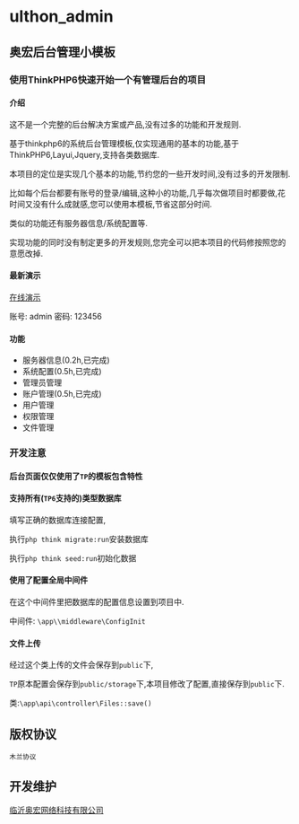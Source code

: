 
# ulthon_admin

## 奥宏后台管理小模板


### 使用ThinkPHP6快速开始一个有管理后台的项目

#### 介绍

这不是一个完整的后台解决方案或产品,没有过多的功能和开发规则.

基于thinkphp6的系统后台管理模板,仅实现通用的基本的功能,基于ThinkPHP6,Layui,Jquery,支持各类数据库.


本项目的定位是实现几个基本的功能,节约您的一些开发时间,没有过多的开发限制.

比如每个后台都要有账号的登录/编辑,这种小的功能,几乎每次做项目时都要做,花时间又没有什么成就感,您可以使用本模板,节省这部分时间.

类似的功能还有服务器信息/系统配置等.

实现功能的同时没有制定更多的开发规则,您完全可以把本项目的代码修按照您的意愿改掉.

#### 最新演示

[在线演示](http://ulthon_admin.ulthon.com/admin)

账号: admin 密码: 123456


#### 功能

- 服务器信息(0.2h,已完成)
- 系统配置(0.5h,已完成)
- 管理员管理
- 账户管理(0.5h,已完成)
- 用户管理
- 权限管理
- 文件管理


### 开发注意

#### 后台页面仅仅使用了`TP`的模板包含特性


#### 支持所有(`TP6`支持的)类型数据库

填写正确的数据库连接配置,

执行`php think migrate:run`安装数据库

执行`php think seed:run`初始化数据

#### 使用了配置全局中间件


在这个中间件里把数据库的配置信息设置到项目中.

中间件: `\app\\middleware\ConfigInit`

#### 文件上传

经过这个类上传的文件会保存到`public`下,

`TP`原本配置会保存到`public/storage`下,本项目修改了配置,直接保存到`public`下.

类:`\app\api\controller\Files::save()`

## 版权协议

`木兰协议`

## 开发维护

[临沂奥宏网络科技有限公司](http://ulthon.com)